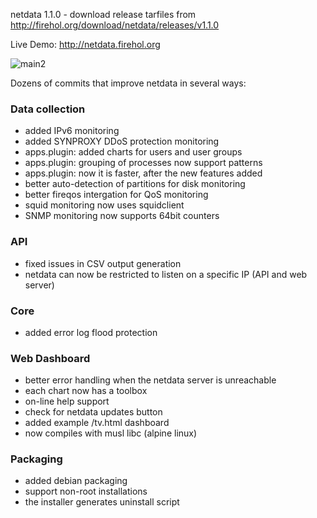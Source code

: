 netdata 1.1.0 - download release tarfiles from http://firehol.org/download/netdata/releases/v1.1.0

Live Demo: http://netdata.firehol.org

![main2](https://cloud.githubusercontent.com/assets/2662304/14703239/91270316-07b7-11e6-8c95-5614e75a474b.gif)


Dozens of commits that improve netdata in several ways:

### Data collection
 - added IPv6 monitoring
 - added SYNPROXY DDoS protection monitoring
 - apps.plugin: added charts for users and user groups
 - apps.plugin: grouping of processes now support patterns
 - apps.plugin: now it is faster, after the new features added
 - better auto-detection of partitions for disk monitoring
 - better fireqos intergation for QoS monitoring
 - squid monitoring now uses squidclient
 - SNMP monitoring now supports 64bit counters

### API
 - fixed issues in CSV output generation
 - netdata can now be restricted to listen on a specific IP (API and web server)

### Core
 - added error log flood protection

### Web Dashboard
 - better error handling when the netdata server is unreachable
 - each chart now has a toolbox
 - on-line help support
 - check for netdata updates button
 - added example /tv.html dashboard
 - now compiles with musl libc (alpine linux)

### Packaging
 - added debian packaging
 - support non-root installations
 - the installer generates uninstall script

